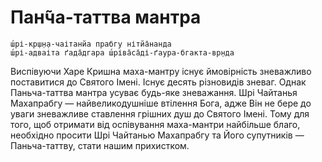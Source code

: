 # Пан̃ча-таттва мантра

    ш́рі-кр̣ш̣н̣а-чаітанйа прабгу нітйа̄нанда
    ш́рі-адваіта ґада̄дгара ш́ріва̄са̄ді-ґаура-бгакта-вр̣нда

Виспівуючи Харе Кришна маха-мантру існує ймовірність зневажливо поставитися до Святого Імені. Існує десять різновидів зневаг. Однак Паньча-таттва мантра усуває будь-яке зневажання. Шрі Чайтанья Махапрабгу — найвеликодушніше втілення Бога, адже Він не бере до уваги зневажливе ставлення грішних душ до Святого Імені. Тому для того, щоб отримати від оспівування маха-мантри найбільше благо, необхідно просити Шрі Чайтанью Махапрабгу та Його супутників — Паньча-таттву, стати нашим прихистком.